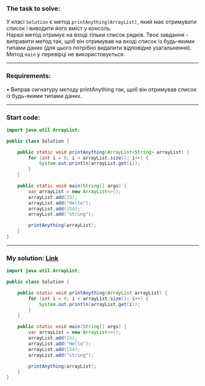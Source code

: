 ### **The task to solve:**  

У класі `Solution` є метод `printAnything(ArrayList)`, який має отримувати список і виводити його вміст у консоль.  
Наразі метод отримує на вході тільки список рядків. Твоє завдання - виправити метод так, щоб він отримував на вході список із будь-якими типами даних (для цього потрібно видалити відповідне узагальнення).  
Метод `main` у перевірці не використовується.

---

### **Requirements:**  

• Виправ сигнатуру методу printAnything так, щоб він отримував список із будь-якими типами даних.  

---

### **Start code:**  

```java
import java.util.ArrayList;

public class Solution {

    public static void printAnything(ArrayList<String> arrayList) {
        for (int i = 0; i < arrayList.size(); i++) {
            System.out.println(arrayList.get(i));
        }
    }

    public static void main(String[] args) {
        var arrayList = new ArrayList<>();
        arrayList.add(15);
        arrayList.add("Hello");
        arrayList.add(154);
        arrayList.add("string");

        printAnything(arrayList);
    }
}
```

---

### **My solution: [Link](./src/Solution.java)**  

```java
import java.util.ArrayList;

public class Solution {

    public static void printAnything(ArrayList arrayList) {
        for (int i = 0; i < arrayList.size(); i++) {
            System.out.println(arrayList.get(i));
        }
    }

    public static void main(String[] args) {
        var arrayList = new ArrayList<>();
        arrayList.add(15);
        arrayList.add("Hello");
        arrayList.add(154);
        arrayList.add("string");

        printAnything(arrayList);
    }
}
```
